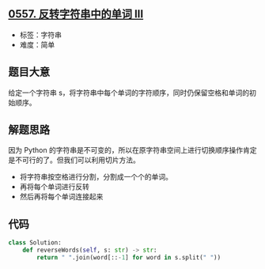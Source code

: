 ## [0557. 反转字符串中的单词 III](https://leetcode-cn.com/problems/reverse-words-in-a-string-iii/)

- 标签：字符串
- 难度：简单

## 题目大意

给定一个字符串 s，将字符串中每个单词的字符顺序，同时仍保留空格和单词的初始顺序。

## 解题思路

因为 Python 的字符串是不可变的，所以在原字符串空间上进行切换顺序操作肯定是不可行的了。但我们可以利用切片方法。

- 将字符串按空格进行分割，分割成一个个的单词。
- 再将每个单词进行反转
- 然后再将每个单词连接起来

## 代码

```Python
class Solution:
    def reverseWords(self, s: str) -> str:
        return " ".join(word[::-1] for word in s.split(" "))
```

